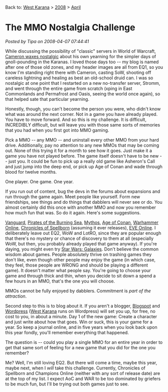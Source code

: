 Back to: [West Karana](/posts/westkarana.md) > [2008](/posts/2008/westkarana.md) > [April](./westkarana.md)
# The MMO Nostalgia Challenge

*Posted by Tipa on 2008-04-07 07:44:41*

While discussing the possibility of "classic" servers in World of Warcraft, [Cameron waxes nostalgic](http://random-battle.com/2008/04/06/hitting-the-old-nostalgia-pipe/) about his own yearning for the simpler days of gnoll-pounding in the Karanas. I loved those days too -- my blog is named after one of those old zones, and my header images are all from EQ1, so you know I'm standing right there with Cameron, casting SoW, shooting off careless lightning and healing as best an old-school druid can. I was so nostalgic at one point that I restarted on a new no-transfer server, Stromm, and went through the entire game from scratch (xping in East Commonlands and Permafrost and Oasis, seeing the world once again), so that helped sate that particular yearning.

Honestly, though, you can't become the person you were, who didn't know what was around the next corner. Not in a game you have already played. You have to move forward. And so this is my challenge. It is difficult, INCREDIBLY difficult, but will leave you with those same sorts of memories that you had when you first got into MMO gaming.

Pick a MMO -- any MMO -- and uninstall every other MMO from your hard drive. Additionally, pay no attention to any new MMOs that may be coming out. None of this trying it for a month to see how it goes. Just make it a game you have not played before. The game itself doesn't have to be new -- just you. It could be fun to pick up a really old game like Asheron's Call and just jump into the deep end, or pick up Age of Conan and wade through blood for twelve months.

One player. One game. One year. 

If you run out of content, bug the devs in the forums about expansions and run through the game again. Meet people like yourself. Form new friendships, see things and do things that dabblers will never see or do. You almost certainly did this once with another MMO and now you remember how much fun that was. So do it again. Here's some suggestions.

[Vanguard](http://vgplayers.station.sony.com/), [Pirates of the Burning Sea](http://www.burningsea.com/page/home), [Mythos](http://www.mythos.com/), [Age of Conan](http://www.ageofconan.com/), [Warhammer Online](http://www.warhammeronline.com/), [Chronicles of Spellborn](http://www.tcos.com/) (assuming it ever releases), [EVE Online](http://www.eve-online.com/). I deliberately leave out EQ2, WoW and LotRO, since they are popular enough that there's no mystery or chance of discovery to them at all (especially WoW, but then, you probably already played that game anyway). If you're daying, you might even try [Star Wars: Galaxies](http://starwarsgalaxies.station.sony.com/). Don't believe the common wisdom about games. People absolutely thrive on trashing games they don't like, even though other people may enjoy the game (in which case, they feel, those people are WRONG and should be playing a different game). It doesn't matter what people say. You're going to choose your game and through thick and thin, when you decide to sit down a spend a few hours in an MMO, that's the one you will choose.

MMOs cannot be fully enjoyed by dabblers. Commitment is *part of the attraction*.

Second step to this is to blog about it. If you aren't a blogger, [Blogspot](http://www.blogger.com/home) and [Wordpress](http://wordpress.com/) ([West Karana](../../../) runs on Wordpress) will set you up, for free, no cost to you, in about a minute. Day 1 of the new game: Create a character and just write about how that goes. Win or suck, this is your game for a year. So keep a journal online, and in five years when you look back upon this year fondly, you'll remember everything that happened.

The question is -- could you play a single MMO for an entire year in order to get that same sort of feeling for a new game that you did for the one you remember?

Me? Well, I'm still loving EQ2. But there will come a time, maybe this year, maybe next, when I *will* take this challenge. Currently, Chronicles of Spellborn and Champions Online (neither with any sort of release date) are at the top of my list. I expect AoC and WAR to be too dominated by griefers to be much fun, but I'll be trying out both games just to see.
